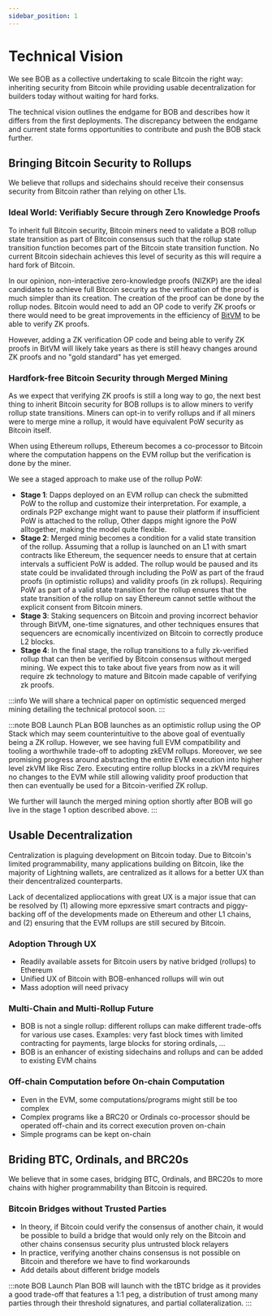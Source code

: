 ```yaml
---
sidebar_position: 1
---
```

# Technical Vision

We see BOB as a collective undertaking to scale Bitcoin the right way: inheriting security from Bitcoin while providing usable decentralization for builders today without waiting for hard forks.

The technical vision outlines the endgame for BOB and describes how it differs from the first deployments. The discrepancy between the endgame and current state forms opportunities to contribute and push the BOB stack further.

## Bringing Bitcoin Security to Rollups

We believe that rollups and sidechains should receive their consensus security from Bitcoin rather than relying on other L1s.

### Ideal World: Verifiably Secure through Zero Knowledge Proofs

To inherit full Bitcoin security, Bitcoin miners need to validate a BOB rollup state transition as part of Bitcoin consensus such that the rollup state transition function becomes part of the Bitcoin state transition function. No current Bitcoin sidechain achieves this level of security as this will require a hard fork of Bitcoin.

In our opinion, non-interactive zero-knowledge proofs (NIZKP) are the ideal candidates to achieve full Bitcoin security as the verification of the proof is much simpler than its creation. The creation of the proof can be done by the rollup nodes. Bitcoin would need to add an OP code to verify ZK proofs or there would need to be great improvements in the efficiency of [BitVM](https://bitvm.org) to be able to verify ZK proofs.

However, adding a ZK verification OP code and being able to verify ZK proofs in BitVM will likely take years as there is still heavy changes around ZK proofs and no "gold standard" has yet emerged.

### Hardfork-free Bitcoin Security through Merged Mining

As we expect that verifying ZK proofs is still a long way to go, the next best thing to inherit Bitcoin security for BOB rollups is to allow miners to verify rollup state transitions. Miners can opt-in to verify rollups and if all miners were to merge mine a rollup, it would have equivalent PoW security as Bitcoin itself.

When using Ethereum rollups, Ethereum becomes a co-processor to Bitcoin where the computation happens on the EVM rollup but the verification is done by the miner.

We see a staged approach to make use of the rollup PoW:

- **Stage 1**: Dapps deployed on an EVM rollup can check the submitted PoW to the rollup and customize their interpretation. For example, a ordinals P2P exchange might want to pause their platform if insufficient PoW is attached to the rollup, Other dapps might ignore the PoW alltogether, making the model quite flexible.
- **Stage 2**: Merged minig becomes a condition for a valid state transition of the rollup. Assuming that a rollup is launched on an L1 with smart contracts like Ethereum, the sequencer needs to ensure that at certain intervals a sufficient PoW is added. The rollup would be paused and its state could be invalidated through including the PoW as part of the fraud proofs (in optimistic rollups) and validity proofs (in zk rollups). Requiring PoW as part of a valid state transition for the rollup ensures that the state transition of the rollup on say Ethereum cannot settle without the explicit consent from Bitcoin miners.
- **Stage 3**: Staking sequencers on Bitcoin and proving incorrect behavior through BitVM, one-time signatures, and other techniques ensures that sequencers are ecnomically incentivized on Bitcoin to correctly produce L2 blocks.
- **Stage 4**: In the final stage, the rollup transitions to a fully zk-verified rollup that can then be verified by Bitcoin consensus without merged mining. We expect this to take about five years from now as it will require zk technology to mature and Bitcoin made capable of verifying zk proofs.

:::info
We will share a technical paper on optimistic sequenced merged mining detailing the technical protocol soon.
:::

:::note BOB Launch PLan
BOB launches as an optimistic rollup using the OP Stack which may seem counterintuitive to the above goal of eventually being a ZK rollup. However, we see having full EVM compatibility and tooling a worthwhile trade-off to adopting zkEVM rollups. Moreover, we see promising progress around abstracting the entire EVM execution into higher level zkVM like Risc Zero. Executing entire rollup blocks in a zkVM requires no changes to the EVM while still allowing validity proof production that then can eventually be used for a Bitcoin-verified ZK rollup.

We further will launch the merged mining option shortly after BOB will go live in the stage 1 option described above.
:::

## Usable Decentralization

Centralization is plaguing development on Bitcoin today. Due to Bitcoin's limited programmability, many applications building on Bitcoin, like the majority of Lightning wallets, are centralized as it allows for a better UX than their dencentralized counterparts.

Lack of decentalized appliocations with great UX is a major issue that can be resolved by (1) allowing more epxressive smart contracts and piggy-backing off of the developments made on Ethereum and other L1 chains, and (2) ensuring that the EVM rollups are still secured by Bitcoin.

### Adoption Through UX

- Readily available assets for Bitcoin users by native bridged (rollups) to Ethereum
- Unified UX of Bitcoin with BOB-enhanced rollups will win out
- Mass adoption will need privacy 

### Multi-Chain and Multi-Rollup Future

- BOB is not a single rollup: different rollups can make different trade-offs for various use cases. Examples: very fast block times with limited contracting for payments, large blocks for storing ordinals, ...
- BOB is an enhancer of existing sidechains and rollups and can be added to existing EVM chains

### Off-chain Computation before On-chain Computation

- Even in the EVM, some computations/programs might still be too complex
- Complex programs like a BRC20 or Ordinals co-processor should be operated off-chain and its correct execution proven on-chain
- Simple programs can be kept on-chain

## Briding BTC, Ordinals, and BRC20s

We believe that in some cases, bridging BTC, Ordinals, and BRC20s to more chains with higher programmability than Bitcoin is required.

### Bitcoin Bridges without Trusted Parties

- In theory, if Bitcoin could verify the consensus of another chain, it would be possible to build a bridge that would only rely on the Bitcoin and other chains consensus security plus untrusted block relayers
- In practice, verifying another chains consensus is not possible on Bitcoin and therefore we have to find workarounds
- Add details about different bridge models

:::note BOB Launch Plan
BOB will launch with the tBTC bridge as it provides a good trade-off that features a 1:1 peg, a distribution of trust among many parties through their threshold signatures, and partial collateralization.
:::
